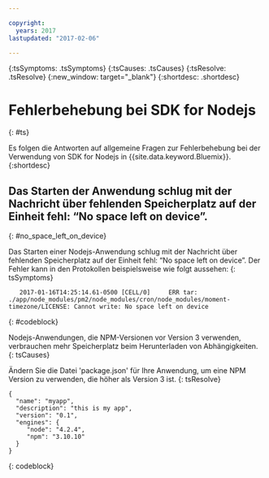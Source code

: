 ```yaml
---

copyright:
  years: 2017
lastupdated: "2017-02-06"

---
```


{:tsSymptoms: .tsSymptoms}
{:tsCauses: .tsCauses}
{:tsResolve: .tsResolve}
{:new_window: target="_blank"}
{:shortdesc: .shortdesc}

# Fehlerbehebung bei SDK for Nodejs
{: #ts}


Es folgen die Antworten auf allgemeine Fragen zur Fehlerbehebung bei der Verwendung von SDK for Nodejs in {{site.data.keyword.Bluemix}}.
{:shortdesc}

## Das Starten der Anwendung schlug mit der Nachricht über fehlenden Speicherplatz auf der Einheit fehl: “No space left on device”.
{: #no_space_left_on_device}


Das Starten einer Nodejs-Anwendung schlug mit der Nachricht über fehlenden Speicherplatz auf der Einheit fehl: “No space left on device”. Der Fehler kann in den Protokollen beispielsweise wie folgt aussehen: {: tsSymptoms}

```
   2017-01-16T14:25:14.61-0500 [CELL/0]     ERR tar: ./app/node_modules/pm2/node_modules/cron/node_modules/moment-timezone/LICENSE: Cannot write: No space left on device

```
{: #codeblock}

Nodejs-Anwendungen, die NPM-Versionen vor Version 3 verwenden, verbrauchen mehr Speicherplatz beim Herunterladen von Abhängigkeiten.
{: tsCauses}

Ändern Sie die Datei 'package.json' für Ihre Anwendung, um eine NPM Version zu verwenden, die höher als Version 3 ist.
{: tsResolve}

```
{
  "name": "myapp",
  "description": "this is my app",
  "version": "0.1",
  "engines": {
     "node": "4.2.4",
     "npm": "3.10.10"
  }
}
```
{: codeblock}
